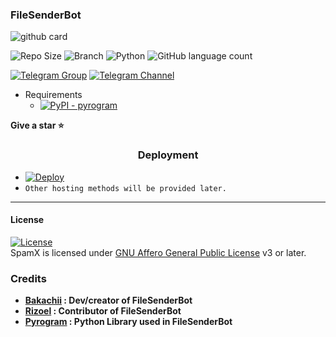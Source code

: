 ### FileSenderBot 

![github card](https://github-readme-stats.vercel.app/api/pin/?username=Bakachii&repo=FileSenderBot&theme=lite)

![Repo Size](https://img.shields.io/github/repo-size/Bakachii/FileSenderBot?&style=social&logo=github)
![Branch](https://img.shields.io/badge/Branch-main-white?&style=social&logo=github)
![Python](https://img.shields.io/badge/Python-v3.10-white?style=social&logo=python)
![GitHub language count](https://img.shields.io/github/languages/count/Bakachii/FileSenderBot?&style=social&logo=hyper)

[![Telegram Group](https://img.shields.io/badge/Telegram-Group-white?&style=social&logo=telegram)](https://t.me/UnchainedCodes)
[![Telegram Channel](https://img.shields.io/badge/Telegram-Channel-white?&style=social&logo=telegram)](https://t.me/Bakachii)

 - Requirements
   - [![PyPI - pyrogram](https://img.shields.io/badge/pypi-pyrogram-informational)](https://pypi.org/project/pyrogram)

<b> Give a star ⭐</b>

<h3 align="center">Deployment</h3>

  - [![Deploy](https://www.herokucdn.com/deploy/button.svg)](https://dashboard.heroku.com/new?template=https://github.com/Bakachii/FileSenderBot)
  - `Other hosting methods will be provided later.`

----

<h4> License </h4>

[![License](https://www.gnu.org/graphics/gplv3-or-later.png)](LICENSE)   
SpamX is licensed under [GNU Affero General Public License](https://www.gnu.org/licenses/gplv3-or-later.pngl) v3 or later.

<h3>Credits</h3>

  - <b> [Bakachii](https://github.com/Bakachii) : Dev/creator of FileSenderBot </b>
  - <b> [Rizoel](https://github.com/MrRizoel) : Contributor of FileSenderBot</b>
  - <b> [Pyrogram](https://github.com/pyrogram/pyrogram) : Python Library used in FileSenderBot</b>

